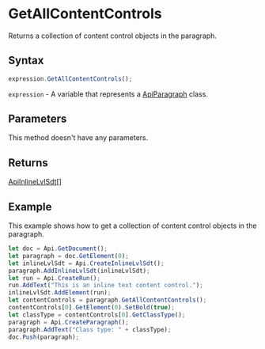 # GetAllContentControls

Returns a collection of content control objects in the paragraph.

## Syntax

```javascript
expression.GetAllContentControls();
```

`expression` - A variable that represents a [ApiParagraph](../ApiParagraph.md) class.

## Parameters

This method doesn't have any parameters.

## Returns

[ApiInlineLvlSdt[]](../../ApiInlineLvlSdt/ApiInlineLvlSdt.md)

## Example

This example shows how to get a collection of content control objects in the paragraph.

```javascript
let doc = Api.GetDocument();
let paragraph = doc.GetElement(0);
let inlineLvlSdt = Api.CreateInlineLvlSdt();
paragraph.AddInlineLvlSdt(inlineLvlSdt);
let run = Api.CreateRun();
run.AddText("This is an inline text content control.");
inlineLvlSdt.AddElement(run);
let contentControls = paragraph.GetAllContentControls();
contentControls[0].GetElement(0).SetBold(true);
let classType = contentControls[0].GetClassType();
paragraph = Api.CreateParagraph();
paragraph.AddText("Class type: " + classType);
doc.Push(paragraph);
```
